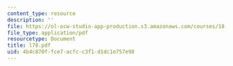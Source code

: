 ```yaml
---
content_type: resource
description: ''
file: https://ol-ocw-studio-app-production.s3.amazonaws.com/courses/18-433-combinatorial-optimization-fall-2003/4b4c870ffce7acfcc3f1d1dc1e757e98_l78.pdf
file_type: application/pdf
resourcetype: Document
title: l78.pdf
uid: 4b4c870f-fce7-acfc-c3f1-d1dc1e757e98
---
```

